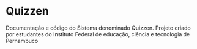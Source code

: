 # Quizzen
Documentação e código do Sistema denominado Quizzen. Projeto criado por estudantes do Instituto Federal de educação, ciência e tecnologia de Pernambuco
